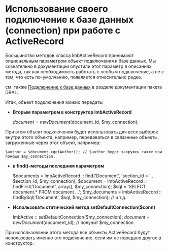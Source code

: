 # Использование своего подключение к базе данных (connection) при работе с ActiveRecord
Большинство методов класса lmbActiveRecord принимают опциональным параметром объект подключения к базе данных. Мы сознательно в документации опустили этот параметр в описаниях метода, так как необходимость работать с особым подключение, а не с тем, что есть по-умолчанию, появляется относительно редко.

см. также [Подключение к базе данных](../../../../dbal/docs/ru/dbal/connection.md) в разделе документации пакета DBAL.

Итак, объект подключения можно передать:

* **Вторым параметром в конструктор lmbActiveRecord**

    $document = new Document($document_id, $my_connection);
    
При этом объект подключения будет использовать для всех выборок внутри этого объекта, например, передаваться в связанные объекты, загруженные через этот объект, например:

    $author = $document->getAuthor(); // $author будет закружен также при помощи $my_connection.
    
* **в find()-методы последним параметром**

    $documents = lmbActiveRecord :: find('Document', 'section_id = ' . $section_id, $my_connection);
    $document = lmbActiveRecord :: findFirst('Document', array(), $my_connection);
    $sql = 'SELECT document.* FROM document ...';
    $my_documents = lmbActiveRecord :: findBySql('Document', $sql, $my_connection);
    // и т.д.

* **Использовать статический метод setDefaultConnection($conn)**

    lmbActive :: setDefaultConnection($my_connection);
    $document = new Document($document_id); // получит $my_connection
    
При использовании этого метода все объекты ActiveRecord будут использовать именно это подключение, если им не передано другое в конструктор.
